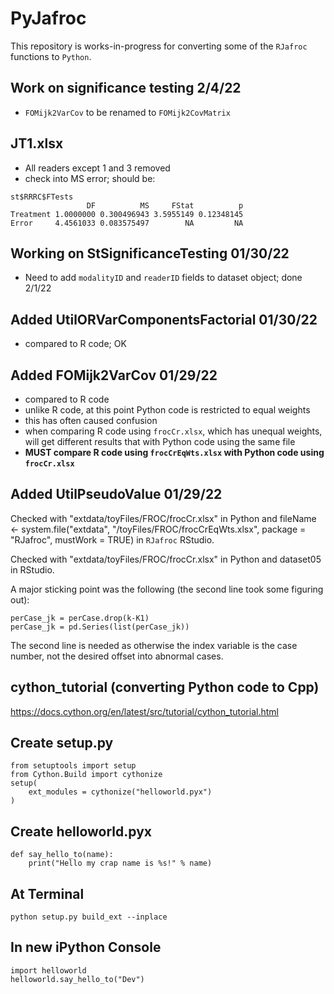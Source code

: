 # PyJafroc

This repository is works-in-progress for converting some of the `RJafroc` functions to `Python`.


## Work on significance testing 2/4/22
* `FOMijk2VarCov` to be renamed to `FOMijk2CovMatrix`

## JT1.xlsx
* All readers except 1 and 3 removed
* check into MS error; should be:
```
st$RRRC$FTests
                 DF          MS     FStat          p
Treatment 1.0000000 0.300496943 3.5955149 0.12348145
Error     4.4561033 0.083575497        NA         NA
```

## Working on StSignificanceTesting 01/30/22
* Need to add `modalityID` and `readerID` fields to dataset object; done 2/1/22


## Added UtilORVarComponentsFactorial 01/30/22
* compared to R code; OK


## Added FOMijk2VarCov 01/29/22
* compared to R code
* unlike R code, at this point Python code is restricted to equal weights
* this has often caused confusion
* when comparing R code using `frocCr.xlsx`, which has unequal weights, will get different results that with Python code using the same file
* **MUST compare R code using `frocCrEqWts.xlsx` with Python code using `frocCr.xlsx`**


## Added UtilPseudoValue 01/29/22
Checked with "extdata/toyFiles/FROC/frocCr.xlsx" in Python and fileName <- system.file("extdata", "/toyFiles/FROC/frocCrEqWts.xlsx",
package = "RJafroc", mustWork = TRUE) in `RJafroc` RStudio.

Checked with "extdata/toyFiles/FROC/frocCr.xlsx" in Python and dataset05 in RStudio.

A major sticking point was the following (the second line took some figuring out):
```
perCase_jk = perCase.drop(k-K1)
perCase_jk = pd.Series(list(perCase_jk))
```

The second line is needed as otherwise the index variable is the case number, not the desired offset into abnormal cases.

## cython_tutorial (converting Python code to Cpp)
https://docs.cython.org/en/latest/src/tutorial/cython_tutorial.html


## Create setup.py
```
from setuptools import setup
from Cython.Build import cythonize
setup(
    ext_modules = cythonize("helloworld.pyx")
)
```

## Create helloworld.pyx
```
def say_hello_to(name):
    print("Hello my crap name is %s!" % name)
```

## At Terminal
```
python setup.py build_ext --inplace
```

## In new iPython Console
```
import helloworld
helloworld.say_hello_to("Dev")
```
